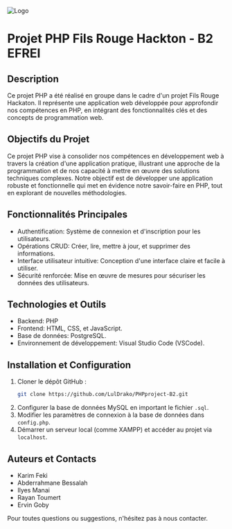 ![Logo](LOGO_EFREI-PRINT_EFREI-WEB-1.png)
# Projet PHP Fils Rouge Hackton - B2 EFREI

## Description
Ce projet PHP a été réalisé en groupe dans le cadre d'un projet Fils Rouge Hackaton. Il représente une application web développée pour approfondir nos compétences en PHP, en intégrant des fonctionnalités clés et des concepts de programmation web.

## Objectifs du Projet
Ce projet PHP vise à consolider nos compétences en développement web à travers la création d'une application pratique, illustrant une approche de la programmation et de nos capacité à mettre en œuvre des solutions techniques complexes. Notre objectif est de développer une application robuste et fonctionnelle qui met en évidence notre savoir-faire en PHP, tout en explorant de nouvelles méthodologies.

## Fonctionnalités Principales
- Authentification: Système de connexion et d'inscription pour les utilisateurs.
- Opérations CRUD: Créer, lire, mettre à jour, et supprimer des informations.
- Interface utilisateur intuitive: Conception d'une interface claire et facile à utiliser.
- Sécurité renforcée: Mise en œuvre de mesures pour sécuriser les données des utilisateurs.

## Technologies et Outils
- Backend: PHP
- Frontend: HTML, CSS, et JavaScript.
- Base de données: PostgreSQL.
- Environnement de développement: Visual Studio Code (VSCode).
  
## Installation et Configuration
1. Cloner le dépôt GitHub :
   ```bash
   git clone https://github.com/LulDrako/PHPproject-B2.git
   ```
2. Configurer la base de données MySQL en important le fichier `.sql`.
3. Modifier les paramètres de connexion à la base de données dans `config.php`.
4. Démarrer un serveur local (comme XAMPP) et accéder au projet via `localhost`.

## Auteurs et Contacts
- Karim Feki 
- Abderrahmane Bessalah
- Ilyes Manai
- Rayan Toumert 
- Ervin Goby

Pour toutes questions ou suggestions, n'hésitez pas à nous contacter.
